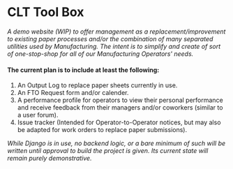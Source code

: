 # CLT Tool Box

*A demo website (WIP) to offer management as a replacement/improvement to existing paper processes and/or the combination of many separated utilities used by Manufacturing. The intent is to simplify and create of sort of one-stop-shop for all of our Manufacturing Operators' needs.*

#### The current plan is to include at least the following:
1. An Output Log to replace paper sheets currently in use.
2. An FTO Request form and/or calender.
3. A performance profile for operators to view their personal performance and receive feedback from their managers and/or coworkers (similar to a user forum).
4. Issue tracker (Intended for Operator-to-Operator notices, but may also be adapted for work orders to replace paper submissions).

*While Django is in use, no backend logic, or a bare minimum of such will be written until approval to build the project is given. Its current state will remain purely demonstrative.*
